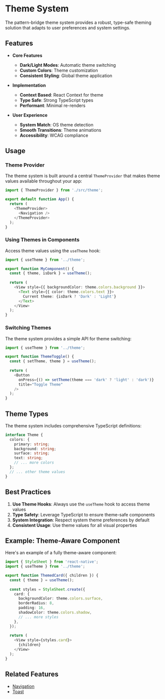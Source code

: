 # Theme System

The pattern-bridge theme system provides a robust, type-safe theming solution that adapts to user preferences and system settings.

## Features

- **Core Features**
    - **Dark/Light Modes**: Automatic theme switching
    - **Custom Colors**: Theme customization
    - **Consistent Styling**: Global theme application

- **Implementation**
    - **Context Based**: React Context for theme
    - **Type Safe**: Strong TypeScript types
    - **Performant**: Minimal re-renders

- **User Experience**
    - **System Match**: OS theme detection
    - **Smooth Transitions**: Theme animations
    - **Accessibility**: WCAG compliance

## Usage

### Theme Provider

The theme system is built around a central `ThemeProvider` that makes theme values available throughout your app:

```typescript
import { ThemeProvider } from './src/theme';

export default function App() {
  return (
    <ThemeProvider>
      <Navigation />
    </ThemeProvider>
  );
}
```

### Using Themes in Components

Access theme values using the `useTheme` hook:

```typescript
import { useTheme } from '../theme';

export function MyComponent() {
  const { theme, isDark } = useTheme();
  
  return (
    <View style={{ backgroundColor: theme.colors.background }}>
      <Text style={{ color: theme.colors.text }}>
        Current theme: {isDark ? 'Dark' : 'Light'}
      </Text>
    </View>
  );
}
```

### Switching Themes

The theme system provides a simple API for theme switching:

```typescript
import { useTheme } from '../theme';

export function ThemeToggle() {
  const { setTheme, theme } = useTheme();
  
  return (
    <Button
      onPress={() => setTheme(theme === 'dark' ? 'light' : 'dark')}
      title="Toggle Theme"
    />
  );
}
```

## Theme Types

The theme system includes comprehensive TypeScript definitions:

```typescript
interface Theme {
  colors: {
    primary: string;
    background: string;
    surface: string;
    text: string;
    // ... more colors
  };
  // ... other theme values
}
```

## Best Practices

1. **Use Theme Hooks**: Always use the `useTheme` hook to access theme values
2. **Type Safety**: Leverage TypeScript to ensure theme-safe components
3. **System Integration**: Respect system theme preferences by default
4. **Consistent Usage**: Use theme values for all visual properties

## Example: Theme-Aware Component

Here's an example of a fully theme-aware component:

```typescript
import { StyleSheet } from 'react-native';
import { useTheme } from '../theme';

export function ThemedCard({ children }) {
  const { theme } = useTheme();
  
  const styles = StyleSheet.create({
    card: {
      backgroundColor: theme.colors.surface,
      borderRadius: 8,
      padding: 16,
      shadowColor: theme.colors.shadow,
      // ... more styles
    },
  });
  
  return (
    <View style={styles.card}>
      {children}
    </View>
  );
}
```

## Related Features
- [Navigation](navigation.md)
- [Toast](components/toast.md)
